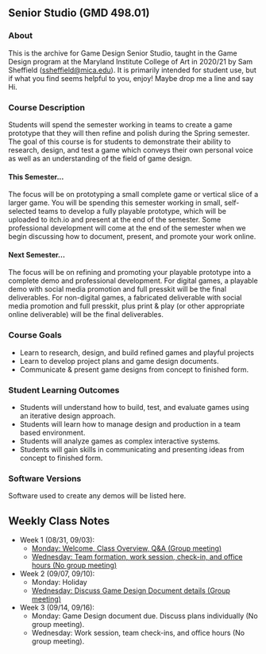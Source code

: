 ## Senior Studio (GMD 498.01)

### About
This is the archive for Game Design Senior Studio, taught in the Game Design program at the Maryland Institute College of Art in 2020/21 by Sam Sheffield (ssheffield@mica.edu). It is primarily intended for student use, but if what you find seems helpful to you, enjoy! Maybe drop me a line and say Hi.

### Course Description
Students will spend the semester working in teams to create a game prototype that they
will then refine and polish during the Spring semester. The goal of this course is for students
to demonstrate their ability to research, design, and test a game which conveys their own
personal voice as well as an understanding of the field of game design.

#### This Semester...
The focus will be on prototyping a small complete game or vertical slice of a larger game. You
will be spending this semester working in small, self-selected teams to develop a fully playable
prototype, which will be uploaded to itch.io and present at the end of the semester. Some
professional development will come at the end of the semester when we begin discussing how
to document, present, and promote your work online.

#### Next Semester...
The focus will be on refining and promoting your playable prototype into a complete
demo and professional development. For digital games, a playable demo with social media
promotion and full presskit will be the final deliverables. For non-digital games, a fabricated
deliverable with social media promotion and full presskit, plus print & play (or other
appropriate online deliverable) will be the final deliverables.

### Course Goals
- Learn to research, design, and build refined games and playful projects
- Learn to develop project plans and game design documents.
- Communicate & present game designs from concept to finished form.

### Student Learning Outcomes
- Students will understand how to build, test, and evaluate games using an iterative design
approach.
- Students will learn how to manage design and production in a team based environment.
- Students will analyze games as complex interactive systems.
- Students will gain skills in communicating and presenting ideas from concept to finished
form.

### Software Versions
Software used to create any demos will be listed here.

## Weekly Class Notes
- Week 1 (08/31, 09/03):
  - [Monday: Welcome, Class Overview, Q&A (Group meeting)](week1m.md)
  - [Wednesday: Team formation, work session, check-in, and office hours (No group meeting)](week1w.md)
- Week 2 (09/07, 09/10):
  - Monday: Holiday
  - [Wednesday: Discuss Game Design Document details (Group meeting)](week2w.md)
- Week 3 (09/14, 09/16):
  - Monday: Game Design document due. Discuss plans individually (No group meeting).
  - Wednesday: Work session, team check-ins, and office hours (No group meeting).
